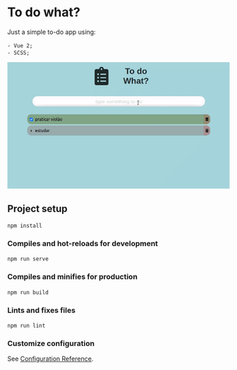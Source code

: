 # To do what?

Just a simple to-do app using:
```
- Vue 2;
- SCSS;
```

![](./src/assets/to-do-what.gif)

## Project setup
```
npm install
```

### Compiles and hot-reloads for development
```
npm run serve
```

### Compiles and minifies for production
```
npm run build
```

### Lints and fixes files
```
npm run lint
```

### Customize configuration
See [Configuration Reference](https://cli.vuejs.org/config/).
